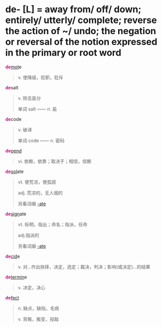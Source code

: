 # de- [L] = away from/ off/ down; entirely/ utterly/ complete; reverse the action of ~/ undo; the negation or reversal of the notion expressed in the primary or root word

<b style="color: #C71585;">de</b>[mot](_mov_.md)e
> v. 使降级，贬职，贬斥

<b style="color: #C71585;">de</b>salt
> v. 除去盐分
>
> 单词 salt —— n. 盐

<b style="color: #C71585;">de</b>code
> v. 破译
>
> 单词 code —— n. 密码

<b style="color: #C71585;">de</b>[pend](_pend_.md)
> vi. 依赖，依靠；取决于；相信，信赖

<b style="color: #C71585;">de</b>[sol](_sol_.md)ate
> vt. 使荒凉，使孤寂
>
> adj. 荒凉的，无人烟的
>
> 另看词缀 [-ate](-ate.md)

<b style="color: #C71585;">de</b>[sign](_sign_.md)ate
> vt. 标明，指出；命名；指派，任命
>
> adj.指派的
>
> 另看词缀 [-ate](-ate.md)

<b style="color: #C71585;">de</b>[cid](_cid_.md)e
> v. 对…作出抉择，决定，选定；裁决，判决；影响(或决定)…的结果

<b style="color: #C71585;">de</b>[termin](_term_.md)e
> v. 决定，决心

<b style="color: #C71585;">de</b>[fect](_fic_.md)
> n. 缺点，缺陷，毛病
>
> v. 背叛，叛变，投敌